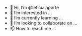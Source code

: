- 👋 Hi, I’m @leticialaporte
- 👀 I’m interested in ...
- 🌱 I’m currently learning ...
- 💞️ I’m looking to collaborate on ...
- 📫 How to reach me ...

<!---
leticialaporte/leticialaporte is a ✨ special ✨ repository because its `README.md` (this file) appears on your GitHub profile.
You can click the Preview link to take a look at your changes.
--->
